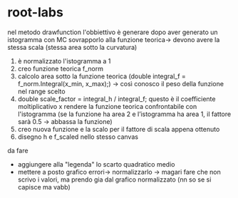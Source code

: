# root-labs

nel metodo drawfunction l'obbiettivo è generare dopo aver generato un istogramma con MC sovrapporlo alla funzione teorica-> devono avere la stessa scala (stessa area sotto la curvatura)
1. è normalizzato l'istogramma a 1
2. creo funzione teorica f_norm
3. calcolo area sotto la funzione teorica (double integral_f = f_norm.Integral(x_min, x_max);) -> così conosco il peso della funzione nel range scelto
4. double scale_factor = integral_h / integral_f; questo è il coefficiente moltiplicativo x rendere la funzione teorica confrontabile con l'istogramma (se la funzione ha area 2 e l’istogramma ha area 1, il fattore sarà 0.5 → abbassa la funzione)
5. creo nuova funzione e la scalo per il fattore di scala appena ottenuto
6. disegno h e f_scaled nello stesso canvas


da fare
- aggiungere alla "legenda" lo scarto quadratico medio
- mettere a posto grafico errori-> normalizzarlo -> magari fare che non scrivo i valori, ma prendo gia dal grafico normalizzato (nn so se si capisce ma vabb)